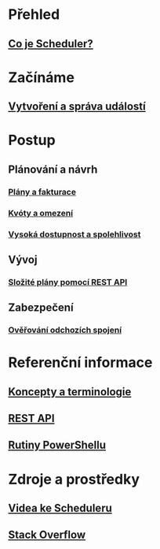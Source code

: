 

# Přehled
## [Co je Scheduler?](scheduler-intro.md)

# Začínáme
## [Vytvoření a správa událostí](scheduler-get-started-portal.md)

# Postup
## Plánování a návrh
### [Plány a fakturace](scheduler-plans-billing.md)
### [Kvóty a omezení](scheduler-limits-defaults-errors.md)
### [Vysoká dostupnost a spolehlivost](scheduler-high-availability-reliability.md)

## Vývoj
### [Složité plány pomocí REST API](scheduler-advanced-complexity.md)

## Zabezpečení
### [Ověřování odchozích spojení](scheduler-outbound-authentication.md)

# Referenční informace
## [Koncepty a terminologie](scheduler-concepts-terms.md)
## [REST API](https://msdn.microsoft.com/library/azure/mt629143)
## [Rutiny PowerShellu](scheduler-powershell-reference.md)

# Zdroje a prostředky
## [Videa ke Scheduleru](https://azure.microsoft.com/documentation/videos/index/?services=scheduler)
## [Stack Overflow](http://stackoverflow.com/questions/tagged/azure-scheduler)


<!--HONumber=Nov16_HO2-->


